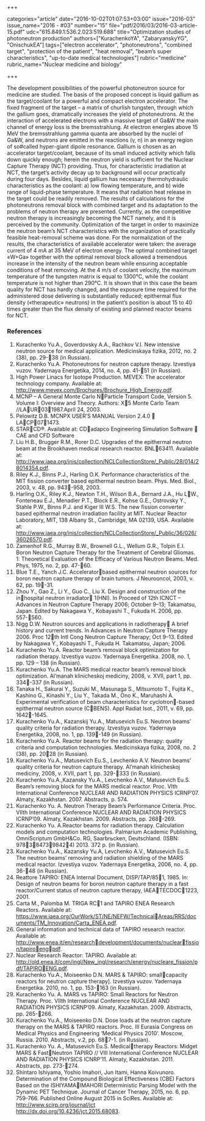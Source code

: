 +++

categories="article"
date="2016-10-02T01:07:53+03:00"
issue="2016-03"
issue_name="2016 - #03"
number="15"
file="pdf/2016/03/2016-03-article-15.pdf"
udc="615.849.1:536.2.023:519.688"
title="Optimization studies of photoneutron production"
authors=["KurachenkoYA", "ZabaryanskyYG", "OnischukEA"]
tags=["electron accelerator", "photoneutrons", "combined target", "protection of the patient", "heat removal", "beam’s super characteristics", "up-to-date medical technologies"]
rubric="medicine"
rubric_name="Nuclear medicine and biology"

+++

The development possibilities of the powerful photoneutron source for medicine are studied. 
The basis of the proposed concept is liquid gallium as the target/coolant for a powerful and compact electron accelerator. 
The fixed fragment of the target – a matrix of churlish tungsten, through which the gallium goes, dramatically increases the yield of photoneutrons. 
At the interaction of accelerated electrons with a massive target of Ga&W the main channel of energy loss is the bremsstrahlung. 
At electron energies above 15 MeV the bremsstrahlung gamma quanta are absorbed by the nuclei of Ga&W, and neutrons are emitted in the reactions (γ, n) in an energy region of so#called hyper-giant dipole resonance.
Gallium is chosen as an accelerator target/coolant, because of its small induced activity which falls down quickly enough; herein the neutron yield is sufficient for the Nuclear Capture Therapy (NCT) providing. 
Thus, for characteristic irradiation at NCT, the target’s activity decay up to background will occur practically during four days. 
Besides, liquid gallium has necessary thermohydraulic characteristics as the coolant: a) low flowing temperature, and b) wide range of liquid-phase temperature. 
It means that radiation heat release in the target could be readily removed. 
The results of calculations for the photoneutrons removal block with combined target and its adaptation to the problems of neutron therapy are presented. 
Currently, as the competitive neutron therapy is increasingly becoming the NCT namely, and it is perceived by the community. 
Optimization of the target in order to maximize the neutron beam’s NCT characteristics with the organization of practically feasible heat-removal scheme was done. 
For the normalization of the results, the characteristics of available accelerator were taken: the average current of 4 mA at 35 MeV of electron energy. 
The optimal combined target «W+Ga» together with the optimal removal block allowed a tremendous increase in the intensity of the neutron beam while ensuring acceptable conditions of heat removing. 
At the 4 m/s of coolant velocity, the maximum temperature of the tungsten matrix is equal to 1300°C, while the coolant temperature is not higher than 290°C. 
It is shown that in this case the beam quality for NCT has hardly changed, and the exposure time required for the administered dose delivering is substantially reduced; epithermal flux density («therapeutic» neutrons) in the patient’s position is about 15 to 40 times greater than the flux density of existing and planned reactor beams for NCT.

### References

1. Kurachenko Yu.A., Goverdovsky A.A., Rachkov V.I. New intensive neutron source for medical application. Medicinskaya fizika, 2012, no. 2 (38), pp. 29-38 (in Russian).
2. Kurachenko Yu.A. Photoneutrons for neutron capture therapy. Izvestiya vuzov. Yadernaya Energetika, 2014, no. 4, pp. 41-51 (in Russian).
3. High Power Linacs for Isotope Production. MEVEX: The accelerator technology company. Available at: http://www.mevex.com/Brochures/Brochure_High_Energy.pdf.
4. MCNP – A General Monte Carlo NParticle Transport Code, Version 5. Volume I: Overview and Theory. Authors: X5 Monte Carlo Team //LAUR031987.April 24, 2003.
5. Pelowitz D.B. MCNPX USER’S MANUAL Version 2.4.0  LACP071473.
6. STARCD®. Available at: CDadapco Engineering Simulation Software  CAE and CFD Software
7. Liu H.B., Brugger R.M., Rorer D.C. Upgrades of the epithermal neutron beam at the Brookhaven
medical research reactor. BNL63411. Available at: http://www.iaea.org/inis/collection/NCLCollectionStore/_Public/28/014/28014354.pdf.
8. Riley K.J., Binns P.J., Harling O.K. Performance characteristics of the MIT fission converter based epithermal neutron beam. Phys. Med. Biol., 2003, v. 48, pp. 943-958, 2003.
9. Harling O.K., Riley K.J., Newton T.H., Wilson B.A., Bernard J.A., Hu LW., Fonteneau E.J., Menadier P.T., Block E.R., Kohse G.E., Ostrovsky Y., Stahle P.W., Binns P.J. and Kiger III W.S. The new fission converter based epithermal neutron irradiation facility at MIT. Nuclear Reactor Laboratory, MIT, 138 Albany St., Cambridge, MA 02139, USA. Available at: http://www.iaea.org/inis/collection/NCLCollectionStore/_Public/36/026/36026570.pdf.
10. Zamenhof R.G., Murray B.W., Brownell G.L., Wellum G.R., Tolpin E.I. Boron Neutron Capture Therapy for the Treatment of Cerebral Gliomas. 1: Theoretical Evaluation of the Efficacy of Various Neutron Beams. Med. Phys, 1975, no. 2, pp. 47-60.
11. Blue T.E., Yanch J.C. Acceleratorbased epithermal neutron sources for boron neutron capture therapy of brain tumors. J Neurooncol, 2003, v. 62, pp. 19-31.
12. Zhou Y., Gao Z., Li Y., Guo C., Liu X. Design and construction of the inhospital neutron irradiator 1(HNI). In Proceed of 12th ICNCT – Advances in Neutron Capture Therapy 2006; October 9–13; Takamatsu, Japan. Edited by Nakagawa Y., Kobayashi T., Fukuda H. 2006, pp. 557-560.
13. Nigg D.W. Neutron sources and applications in radiotherapy A brief history and current trends. In Advances in Neutron Capture Therapy 2006. Proc 12th Intl Cong Neutron Capture Therapy; Oct 9–13. Edited by Nakagawa Y., Kobayashi T., Fukuda H. Takamatsu, Japan; 2006.
14. Kurachenko Yu.A. Reactor beam’s removal block optimization for radiation therapy. Izvestiya vuzov. Yadernaya Energetika. 2008, no. 1, pp. 129 – 138 (in Russian).
15. Kurachenko Yu.A. The MARS medical reactor beam’s removal block optimization. Al’manah klinicheskoj mediciny, 2008, v. XVII, part 1, pp. 334-337 (in Russian).
16. Tanaka H., Sakurai Y., Suzuki M., Masunaga S., Mitsumoto T., Fujita K., Kashino G., Kinashi Y., Liu Y., Takada M., Ono K., Maruhashi A. Experimental verification of beam characteristics for cyclotron-based epithermal neutron source (CBENS). Appl Radiat Isot., 2011, v. 69, pp. 1642-1645.
17. Kurachenko Yu.A., Kazanskij Yu.A., Matusevich Eu.S. Neutron beams’ quality criteria for radiation therapy. Izvestiya vuzov. Yadernaya Energetika, 2008, no. 1, pp. 139-149 (in Russian).
18. Kurachenko Yu.A. Reactor beams for the radiation therapy: quality criteria and computation technologies. Medicinskaya fizika, 2008, no. 2 (38), pp. 2028 (in Russian).
19. Kurachenko Yu.A., Matusevich Eu.S., Levchenko A.V. Neutron beams’ quality criteria for neutron capture therapy. Al’manah klinicheskoj mediciny, 2008, v. XVII, part 1, pp. 329-333 (in Russian).
20. Kurachenko Yu.A.,Kazansky Yu.A., Levchenko A.V., Matusevich Eu.S. Beam’s removing block for the MARS medical reactor. Proc. VIth International Conference NUCLEAR AND RADIATION PHYSICS ICRNP’07. Almaty, Kazakhstan. 2007. Abstracts, p. 574.
21. Kurachenko Yu. A. Neutron Therapy Beam’s Performance Criteria. Proc. VIIth International Conference NUCLEAR AND RADIATION PHYSICS ICRNP’09. Almaty, Kazakhstan. 2009. Abstracts, pp. 268-269.
22. Kurachenko Yu. A.Reactor beams for radiation therapy. Calculation models and computation technologies. Palmarium Academic Publishing, OmniScriptum GmbH&Co. RG, Saarbrьcken, Deutschland. (ISBN: 9783847398424) 2013. 372 p. (in Russian).
23. Kurachenko Yu.A., Kazansky Yu.A, Levchenko A.V., Matusevich Eu.S. The neutron beams’ removing and radiation shielding of the MARS medical reactor. Izvestiya vuzov. Yadernaya Energetika, 2006, no. 4, pp. 36-48 (in Russian).
24. Reattore TAPIRO: ENEA Internal Document, DISP/TAP/851, 1985. In: Design of neutron beams for boron neutron capture therapy in a fast reactor/Current status of neutron capture therapy, IAEATECDOC1223, 2001.
25. Carta M., Palomba M. TRIGA RC1 and TAPIRO ENEA Research Reactors. Available at: https://www.iaea.org/OurWork/ST/NE/NEFW/TechnicalAreas/RRS/documents/TM_Innovation/Carta_ENEA.pdf.
26. General information and technical data of TAPIRO research reactor. Available at: http://www.enea.it/en/researchdevelopment/documents/nuclearfission/tapiroengpdf.
27. Nuclear Research Reactor: TAPIRO. Available at: http://old.enea.it/com/ingl/New_ingl/research/energy/nucleare_fission/pdf/TAPIROENG.pdf.
28. Kurachenko Yu.A., Moiseenko D.N. MARS & TAPIRO: smallcapacity reactors for neutron capture therapy]. Izvestiya vuzov. Yadernaya Energetika. 2010, no. 1, pp. 153-163 (in Russian).
29. Kurachenko Yu. A. MARS vs TAPIRO: Small Reactors for Neutron Therapy. Proc. VIIth International Conference NUCLEAR AND RADIATION PHYSICS ICRNP’09. Almaty, Kazakhstan. 2009. Abstracts, pp. 265-266.
30. Kurachenko Yu.A., Moiseenko D.N. Dose loads at the neutron capture therapy on the MARS & TAPIRO reactors. Proc. III Eurasia Congress on Medical Physics and Engineering ‘Medical Physics 2010’. Moscow, Russia. 2010. Abstracts, v.2, pp. 687-1. (in Russian).
31. Kurachenko Yu. A., Matusevich Eu.S. Medicaltherapy Reactors: Midget MARS & FastNeutron TAPIRO // VIII International Conference NUCLEAR AND RADIATION PHYSICS ICNRP’11. Almaty, Kazakhstan. 2011. Abstracts, pp. 273-274.
32. Shintaro Ishiyama, Yoshio Imahori, Jun Itami, Hanna Koivunoro. Determination of the Compound Biological Effectiveness (CBE) Factors Based on the ISHIYAMAIMAHORI Deterministic Parsing Model with the Dynamic PET Technique. Journal of Cancer Therapy, 2015, no. 6, pp. 759-766. Published Online August 2015 in SciRes. Available at: http://www.scirp.org/journal/jct http://dx.doi.org/10.4236/jct.2015.68083.
